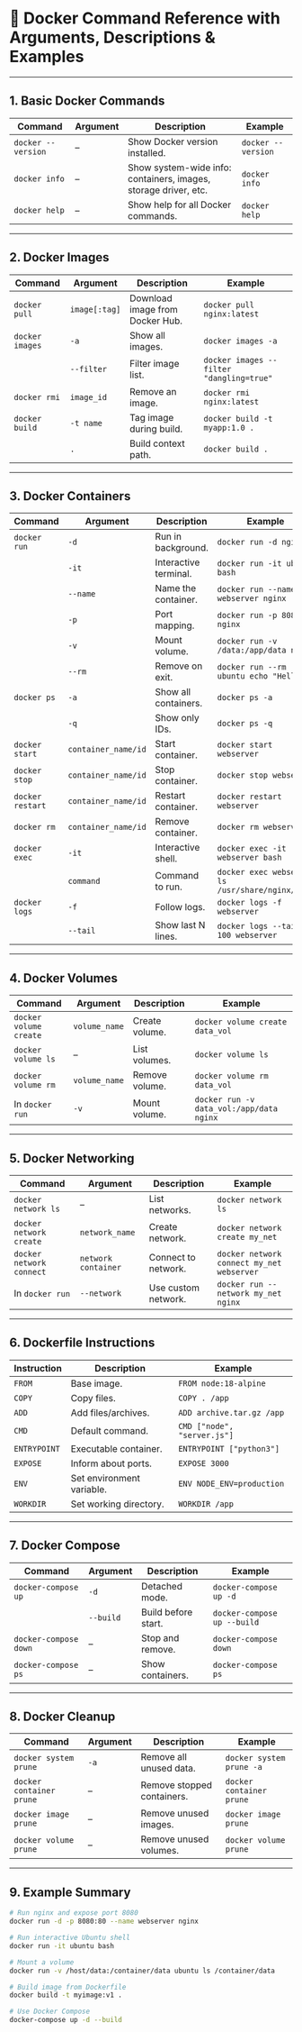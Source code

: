 
# 🐳 Docker Command Reference with Arguments, Descriptions & Examples

---

## 1. Basic Docker Commands

| Command | Argument | Description | Example |
|---------|----------|-------------|---------|
| `docker --version` | – | Show Docker version installed. | `docker --version` |
| `docker info` | – | Show system-wide info: containers, images, storage driver, etc. | `docker info` |
| `docker help` | – | Show help for all Docker commands. | `docker help` |

---

## 2. Docker Images

| Command | Argument | Description | Example |
|---------|----------|-------------|---------|
| `docker pull` | `image[:tag]` | Download image from Docker Hub. | `docker pull nginx:latest` |
| `docker images` | `-a` | Show all images. | `docker images -a` |
|  | `--filter` | Filter image list. | `docker images --filter "dangling=true"` |
| `docker rmi` | `image_id` | Remove an image. | `docker rmi nginx:latest` |
| `docker build` | `-t name` | Tag image during build. | `docker build -t myapp:1.0 .` |
|  | `.` | Build context path. | `docker build .` |

---

## 3. Docker Containers

| Command | Argument | Description | Example |
|---------|----------|-------------|---------|
| `docker run` | `-d` | Run in background. | `docker run -d nginx` |
|  | `-it` | Interactive terminal. | `docker run -it ubuntu bash` |
|  | `--name` | Name the container. | `docker run --name webserver nginx` |
|  | `-p` | Port mapping. | `docker run -p 8080:80 nginx` |
|  | `-v` | Mount volume. | `docker run -v /data:/app/data nginx` |
|  | `--rm` | Remove on exit. | `docker run --rm ubuntu echo "Hello"` |
| `docker ps` | `-a` | Show all containers. | `docker ps -a` |
|  | `-q` | Show only IDs. | `docker ps -q` |
| `docker start` | `container_name/id` | Start container. | `docker start webserver` |
| `docker stop` | `container_name/id` | Stop container. | `docker stop webserver` |
| `docker restart` | `container_name/id` | Restart container. | `docker restart webserver` |
| `docker rm` | `container_name/id` | Remove container. | `docker rm webserver` |
| `docker exec` | `-it` | Interactive shell. | `docker exec -it webserver bash` |
|  | `command` | Command to run. | `docker exec webserver ls /usr/share/nginx/html` |
| `docker logs` | `-f` | Follow logs. | `docker logs -f webserver` |
|  | `--tail` | Show last N lines. | `docker logs --tail 100 webserver` |

---

## 4. Docker Volumes

| Command | Argument | Description | Example |
|---------|----------|-------------|---------|
| `docker volume create` | `volume_name` | Create volume. | `docker volume create data_vol` |
| `docker volume ls` | – | List volumes. | `docker volume ls` |
| `docker volume rm` | `volume_name` | Remove volume. | `docker volume rm data_vol` |
| In `docker run` | `-v` | Mount volume. | `docker run -v data_vol:/app/data nginx` |

---

## 5. Docker Networking

| Command | Argument | Description | Example |
|---------|----------|-------------|---------|
| `docker network ls` | – | List networks. | `docker network ls` |
| `docker network create` | `network_name` | Create network. | `docker network create my_net` |
| `docker network connect` | `network container` | Connect to network. | `docker network connect my_net webserver` |
| In `docker run` | `--network` | Use custom network. | `docker run --network my_net nginx` |

---

## 6. Dockerfile Instructions

| Instruction | Description | Example |
|-------------|-------------|---------|
| `FROM` | Base image. | `FROM node:18-alpine` |
| `COPY` | Copy files. | `COPY . /app` |
| `ADD` | Add files/archives. | `ADD archive.tar.gz /app` |
| `CMD` | Default command. | `CMD ["node", "server.js"]` |
| `ENTRYPOINT` | Executable container. | `ENTRYPOINT ["python3"]` |
| `EXPOSE` | Inform about ports. | `EXPOSE 3000` |
| `ENV` | Set environment variable. | `ENV NODE_ENV=production` |
| `WORKDIR` | Set working directory. | `WORKDIR /app` |

---

## 7. Docker Compose

| Command | Argument | Description | Example |
|---------|----------|-------------|---------|
| `docker-compose up` | `-d` | Detached mode. | `docker-compose up -d` |
|  | `--build` | Build before start. | `docker-compose up --build` |
| `docker-compose down` | – | Stop and remove. | `docker-compose down` |
| `docker-compose ps` | – | Show containers. | `docker-compose ps` |

---

## 8. Docker Cleanup

| Command | Argument | Description | Example |
|---------|----------|-------------|---------|
| `docker system prune` | `-a` | Remove all unused data. | `docker system prune -a` |
| `docker container prune` | – | Remove stopped containers. | `docker container prune` |
| `docker image prune` | – | Remove unused images. | `docker image prune` |
| `docker volume prune` | – | Remove unused volumes. | `docker volume prune` |

---

## 9. Example Summary

```bash
# Run nginx and expose port 8080
docker run -d -p 8080:80 --name webserver nginx

# Run interactive Ubuntu shell
docker run -it ubuntu bash

# Mount a volume
docker run -v /host/data:/container/data ubuntu ls /container/data

# Build image from Dockerfile
docker build -t myimage:v1 .

# Use Docker Compose
docker-compose up -d --build
```
